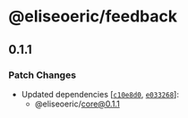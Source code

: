 # @eliseoeric/feedback

## 0.1.1

### Patch Changes

- Updated dependencies [[`c10e8d0`](https://github.com/eliseoeric/kepler-system/commit/c10e8d009195be5109037b95c913a369517193bf), [`e033268`](https://github.com/eliseoeric/kepler-system/commit/e033268906dc8d540dee60c463c95247a9a304a3)]:
  - @eliseoeric/core@0.1.1
